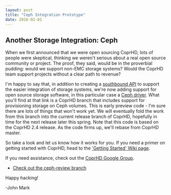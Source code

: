 ```yaml
---
layout: post
title: "Ceph Integration Prototype"
date: 2016-02-01
---
```


Another Storage Integration: Ceph 
---------------------------------

When we first announced that we were open sourcing CoprHD, lots of people were skeptical, thinking we weren't serious about a real
open source community or project. The proof, they said, would be in the proverbial pudding: would we support non-EMC storage systems?
Would the CoprHD team support projects without a clear path to revenue? 

I'm happy to say that, in addition to creating a [southbound API](https://coprhd.atlassian.net/wiki/display/COP/Southbound+SDK+for+Storage+Device+Drivers) 
to support the easier integration of storage systems, we're now adding support for open source storage software, in this particular 
case a [Ceph driver](https://github.com/cloudscaling/coprhd-controller/tree/ceph-review). What you'll find at that link is a CoprHD
branch that includes support for provisioning storage on Ceph volumes. This is early preview code - I'm sure there are lots of things 
that won't work yet. We will eventually fold the work from this branch into the current release branch of CoprHD, hopefully in time 
for the next release later this spring. Note that this code is based on the CoprHD 2.4 release. As the code firms up, we'll rebase
from CoprHD master. 

So take a look and let us know how it works for you. If you need a primer on getting started with CoprHD, head to the 
['Getting Started' Wiki page](https://coprhd.atlassian.net/wiki/display/COP/Getting+Started+Guide+for+Users). 

If you need assistance, check out the [CoprHD Google Group](https://groups.google.com/forum/?hl=en#!forum/coprhd). 

* [Check out the ceph-review branch](https://github.com/cloudscaling/coprhd-controller/tree/ceph-review)

Happy hacking!

-John Mark
